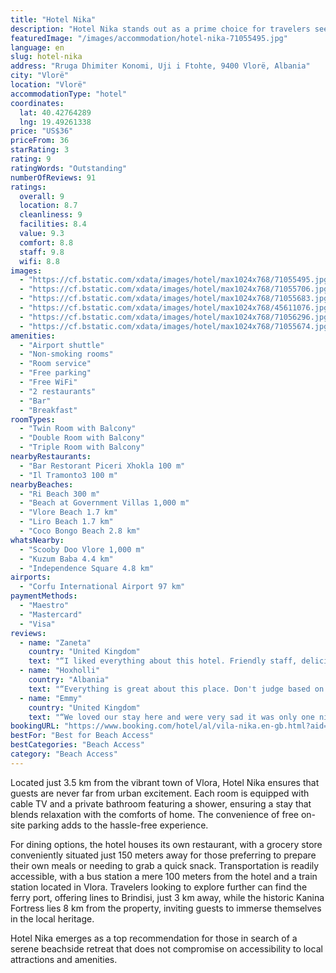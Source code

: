 ```yaml
---
title: "Hotel Nika"
description: "Hotel Nika stands out as a prime choice for travelers seeking comfort and convenience mere steps from the beach."
featuredImage: "/images/accommodation/hotel-nika-71055495.jpg"
language: en
slug: hotel-nika
address: "Rruga Dhimiter Konomi, Uji i Ftohte, 9400 Vlorë, Albania"
city: "Vlorë"
location: "Vlorë"
accommodationType: "hotel"
coordinates:
  lat: 40.42764289
  lng: 19.49261338
price: "US$36"
priceFrom: 36
starRating: 3
rating: 9
ratingWords: "Outstanding"
numberOfReviews: 91
ratings:
  overall: 9
  location: 8.7
  cleanliness: 9
  facilities: 8.4
  value: 9.3
  comfort: 8.8
  staff: 9.8
  wifi: 8.8
images:
  - "https://cf.bstatic.com/xdata/images/hotel/max1024x768/71055495.jpg?k=840b0a48b6936a45a409743f81f2af206271c5e57f01f108193b89dcd22c48d7&o=&hp=1"
  - "https://cf.bstatic.com/xdata/images/hotel/max1024x768/71055706.jpg?k=1fbeb0c20636db9d7d38063599ab593af9a3ad61d768fbf96d2f5b1e31bc6abf&o=&hp=1"
  - "https://cf.bstatic.com/xdata/images/hotel/max1024x768/71055683.jpg?k=e5ca6135b31d18b5a22c7e1fdcf94e22727d161d531973a36898e9b6f034e5c4&o=&hp=1"
  - "https://cf.bstatic.com/xdata/images/hotel/max1024x768/45611076.jpg?k=5a83520914f4919a2f3514cdcca5fcd4924549f8a5fb03da75d9f93b88cd5f51&o=&hp=1"
  - "https://cf.bstatic.com/xdata/images/hotel/max1024x768/71056296.jpg?k=36ae0f6b03d960a4af807b94cba2de2e98d69552f7c9924b257828f860f48f8b&o=&hp=1"
  - "https://cf.bstatic.com/xdata/images/hotel/max1024x768/71055674.jpg?k=ddb5c3b3eecdb26ebf0989e48216fa0c011a3fd7676719a362e14beb0be946a7&o=&hp=1"
amenities:
  - "Airport shuttle"
  - "Non-smoking rooms"
  - "Room service"
  - "Free parking"
  - "Free WiFi"
  - "2 restaurants"
  - "Bar"
  - "Breakfast"
roomTypes:
  - "Twin Room with Balcony"
  - "Double Room with Balcony"
  - "Triple Room with Balcony"
nearbyRestaurants:
  - "Bar Restorant Piceri Xhokla 100 m"
  - "Il Tramonto3 100 m"
nearbyBeaches:
  - "Ri Beach 300 m"
  - "Beach at Government Villas 1,000 m"
  - "Vlore Beach 1.7 km"
  - "Liro Beach 1.7 km"
  - "Coco Bongo Beach 2.8 km"
whatsNearby:
  - "Scooby Doo Vlore 1,000 m"
  - "Kuzum Baba 4.4 km"
  - "Independence Square 4.8 km"
airports:
  - "Corfu International Airport 97 km"
paymentMethods:
  - "Maestro"
  - "Mastercard"
  - "Visa"
reviews:
  - name: "Zaneta"
    country: "United Kingdom"
    text: "“I liked everything about this hotel. Friendly staff, delicious breakfast,spacious rooms with comfy beds for good money! Rooms looks much better then on the photo . I felt more like home than in a hotel”"
  - name: "Hoxholli"
    country: "Albania"
    text: "“Everything is great about this place. Don't judge based on the photos because the rooms are 10x times better. It has an amazing location too. Very close to everything! I will DEFINITELY visit it again!”"
  - name: "Emmy"
    country: "United Kingdom"
    text: "“We loved our stay here and were very sad it was only one night! The beds were so comfy, the couple running it so lovely, and the location was amazing! The dinner was DELICIOUS, the best fish we’ve had on the whole trip. We hope to return....”"
bookingURL: "https://www.booking.com/hotel/al/vila-nika.en-gb.html?aid=8035640"
bestFor: "Best for Beach Access"
bestCategories: "Beach Access"
category: "Beach Access"
---
```


Located just 3.5 km from the vibrant town of Vlora, Hotel Nika ensures that guests are never far from urban excitement. Each room is equipped with cable TV and a private bathroom featuring a shower, ensuring a stay that blends relaxation with the comforts of home. The convenience of free on-site parking adds to the hassle-free experience.

For dining options, the hotel houses its own restaurant, with a grocery store conveniently situated just 150 meters away for those preferring to prepare their own meals or needing to grab a quick snack. Transportation is readily accessible, with a bus station a mere 100 meters from the hotel and a train station located in Vlora. Travelers looking to explore further can find the ferry port, offering lines to Brindisi, just 3 km away, while the historic Kanina Fortress lies 8 km from the property, inviting guests to immerse themselves in the local heritage.

Hotel Nika emerges as a top recommendation for those in search of a serene beachside retreat that does not compromise on accessibility to local attractions and amenities.